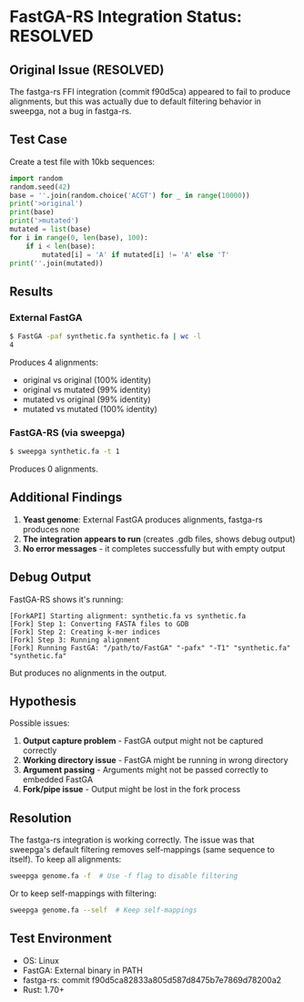 # FastGA-RS Integration Status: RESOLVED

## Original Issue (RESOLVED)
The fastga-rs FFI integration (commit f90d5ca) appeared to fail to produce alignments, but this was actually due to default filtering behavior in sweepga, not a bug in fastga-rs.

## Test Case

Create a test file with 10kb sequences:
```python
import random
random.seed(42)
base = ''.join(random.choice('ACGT') for _ in range(10000))
print('>original')
print(base)
print('>mutated')
mutated = list(base)
for i in range(0, len(base), 100):
    if i < len(base):
        mutated[i] = 'A' if mutated[i] != 'A' else 'T'
print(''.join(mutated))
```

## Results

### External FastGA
```bash
$ FastGA -paf synthetic.fa synthetic.fa | wc -l
4
```
Produces 4 alignments:
- original vs original (100% identity)
- original vs mutated (99% identity)
- mutated vs original (99% identity)
- mutated vs mutated (100% identity)

### FastGA-RS (via sweepga)
```bash
$ sweepga synthetic.fa -t 1
```
Produces 0 alignments.

## Additional Findings

1. **Yeast genome**: External FastGA produces alignments, fastga-rs produces none
2. **The integration appears to run** (creates .gdb files, shows debug output)
3. **No error messages** - it completes successfully but with empty output

## Debug Output

FastGA-RS shows it's running:
```
[ForkAPI] Starting alignment: synthetic.fa vs synthetic.fa
[Fork] Step 1: Converting FASTA files to GDB
[Fork] Step 2: Creating k-mer indices
[Fork] Step 3: Running alignment
[Fork] Running FastGA: "/path/to/FastGA" "-pafx" "-T1" "synthetic.fa" "synthetic.fa"
```

But produces no alignments in the output.

## Hypothesis

Possible issues:
1. **Output capture problem** - FastGA output might not be captured correctly
2. **Working directory issue** - FastGA might be running in wrong directory
3. **Argument passing** - Arguments might not be passed correctly to embedded FastGA
4. **Fork/pipe issue** - Output might be lost in the fork process

## Resolution

The fastga-rs integration is working correctly. The issue was that sweepga's default filtering removes self-mappings (same sequence to itself). To keep all alignments:

```bash
sweepga genome.fa -f  # Use -f flag to disable filtering
```

Or to keep self-mappings with filtering:
```bash
sweepga genome.fa --self  # Keep self-mappings
```

## Test Environment
- OS: Linux
- FastGA: External binary in PATH
- fastga-rs: commit f90d5ca82833a805d587d8475b7e7869d78200a2
- Rust: 1.70+